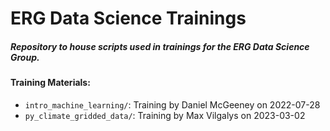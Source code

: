 # ERG Data Science Trainings

##### Repository to house scripts used in trainings for the ERG Data Science Group.

#### **Training Materials:**
- `intro_machine_learning/`: Training by Daniel McGeeney on 2022-07-28
- `py_climate_gridded_data/`: Training by Max Vilgalys on 2023-03-02
